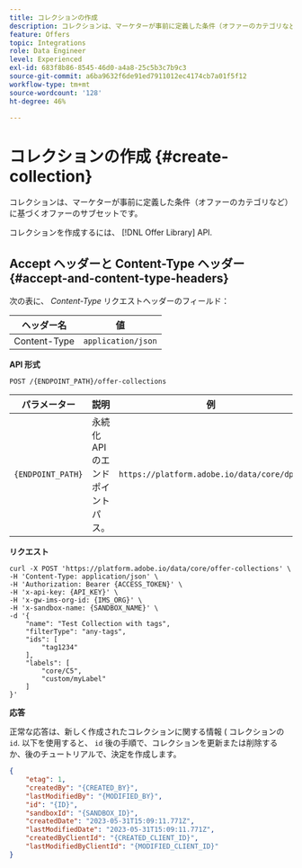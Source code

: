 ```yaml
---
title: コレクションの作成
description: コレクションは、マーケターが事前に定義した条件（オファーのカテゴリなど）に基づくオファーのサブセットです。
feature: Offers
topic: Integrations
role: Data Engineer
level: Experienced
exl-id: 683f8b86-8545-46d0-a4a8-25c5b3c7b9c3
source-git-commit: a6ba9632f6de91ed7911012ec4174cb7a01f5f12
workflow-type: tm+mt
source-wordcount: '128'
ht-degree: 46%

---
```


# コレクションの作成 {#create-collection}

コレクションは、マーケターが事前に定義した条件（オファーのカテゴリなど）に基づくオファーのサブセットです。

コレクションを作成するには、 [!DNL Offer Library] API.

## Accept ヘッダーと Content-Type ヘッダー {#accept-and-content-type-headers}

次の表に、 *Content-Type* リクエストヘッダーのフィールド：

| ヘッダー名 | 値 |
| ----------- | ----- |
| Content-Type | `application/json` |

**API 形式**

```http
POST /{ENDPOINT_PATH}/offer-collections
```

| パラメーター | 説明 | 例 |
| --------- | ----------- | ------- |
| `{ENDPOINT_PATH}` | 永続化 API のエンドポイントパス。 | `https://platform.adobe.io/data/core/dps/` |

**リクエスト**

```shell
curl -X POST 'https://platform.adobe.io/data/core/offer-collections' \
-H 'Content-Type: application/json' \
-H 'Authorization: Bearer {ACCESS_TOKEN}' \
-H 'x-api-key: {API_KEY}' \
-H 'x-gw-ims-org-id: {IMS_ORG}' \
-H 'x-sandbox-name: {SANDBOX_NAME}' \
-d '{
    "name": "Test Collection with tags",
    "filterType": "any-tags",
    "ids": [
        "tag1234"
    ],
    "labels": [
        "core/C5",
        "custom/myLabel"
    ]
}'
```

**応答**

正常な応答は、新しく作成されたコレクションに関する情報 ( コレクションの `id`. 以下を使用すると、 `id` 後の手順で、コレクションを更新または削除するか、後のチュートリアルで、決定を作成します。

```json
{
    "etag": 1,
    "createdBy": "{CREATED_BY}",
    "lastModifiedBy": "{MODIFIED_BY}",
    "id": "{ID}",
    "sandboxId": "{SANDBOX_ID}",
    "createdDate": "2023-05-31T15:09:11.771Z",
    "lastModifiedDate": "2023-05-31T15:09:11.771Z",
    "createdByClientId": "{CREATED_CLIENT_ID}",
    "lastModifiedByClientId": "{MODIFIED_CLIENT_ID}"
}
```
